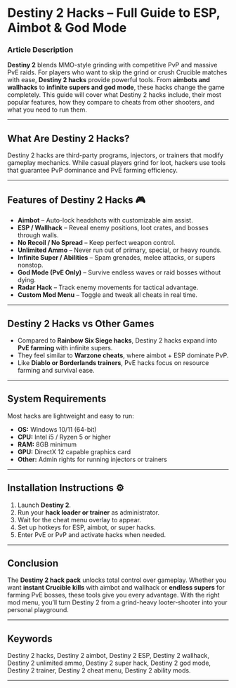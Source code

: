 # Destiny 2 Hacks – Full Guide to ESP, Aimbot & God Mode

### Article Description

**Destiny 2** blends MMO-style grinding with competitive PvP and massive PvE raids. For players who want to skip the grind or crush Crucible matches with ease, **Destiny 2 hacks** provide powerful tools. From **aimbots and wallhacks** to **infinite supers and god mode**, these hacks change the game completely. This guide will cover what Destiny 2 hacks include, their most popular features, how they compare to cheats from other shooters, and what you need to run them.

---

## What Are Destiny 2 Hacks?

Destiny 2 hacks are third-party programs, injectors, or trainers that modify gameplay mechanics. While casual players grind for loot, hackers use tools that guarantee PvP dominance and PvE farming efficiency.

---

## Features of Destiny 2 Hacks 🎮

* **Aimbot** – Auto-lock headshots with customizable aim assist.
* **ESP / Wallhack** – Reveal enemy positions, loot crates, and bosses through walls.
* **No Recoil / No Spread** – Keep perfect weapon control.
* **Unlimited Ammo** – Never run out of primary, special, or heavy rounds.
* **Infinite Super / Abilities** – Spam grenades, melee attacks, or supers nonstop.
* **God Mode (PvE Only)** – Survive endless waves or raid bosses without dying.
* **Radar Hack** – Track enemy movements for tactical advantage.
* **Custom Mod Menu** – Toggle and tweak all cheats in real time.

---

## Destiny 2 Hacks vs Other Games

* Compared to **Rainbow Six Siege hacks**, Destiny 2 hacks expand into **PvE farming** with infinite supers.
* They feel similar to **Warzone cheats**, where aimbot + ESP dominate PvP.
* Like **Diablo or Borderlands trainers**, PvE hacks focus on resource farming and survival ease.

---

## System Requirements

Most hacks are lightweight and easy to run:

* **OS:** Windows 10/11 (64-bit)
* **CPU:** Intel i5 / Ryzen 5 or higher
* **RAM:** 8GB minimum
* **GPU:** DirectX 12 capable graphics card
* **Other:** Admin rights for running injectors or trainers

---

## Installation Instructions ⚙️

1. Launch **Destiny 2**.
2. Run your **hack loader or trainer** as administrator.
3. Wait for the cheat menu overlay to appear.
4. Set up hotkeys for ESP, aimbot, or super hacks.
5. Enter PvE or PvP and activate hacks when needed.

---

## Conclusion

The **Destiny 2 hack pack** unlocks total control over gameplay. Whether you want **instant Crucible kills** with aimbot and wallhack or **endless supers** for farming PvE bosses, these tools give you every advantage. With the right mod menu, you’ll turn Destiny 2 from a grind-heavy looter-shooter into your personal playground.

---

## Keywords

Destiny 2 hacks, Destiny 2 aimbot, Destiny 2 ESP, Destiny 2 wallhack, Destiny 2 unlimited ammo, Destiny 2 super hack, Destiny 2 god mode, Destiny 2 trainer, Destiny 2 cheat menu, Destiny 2 ability mods.

---
